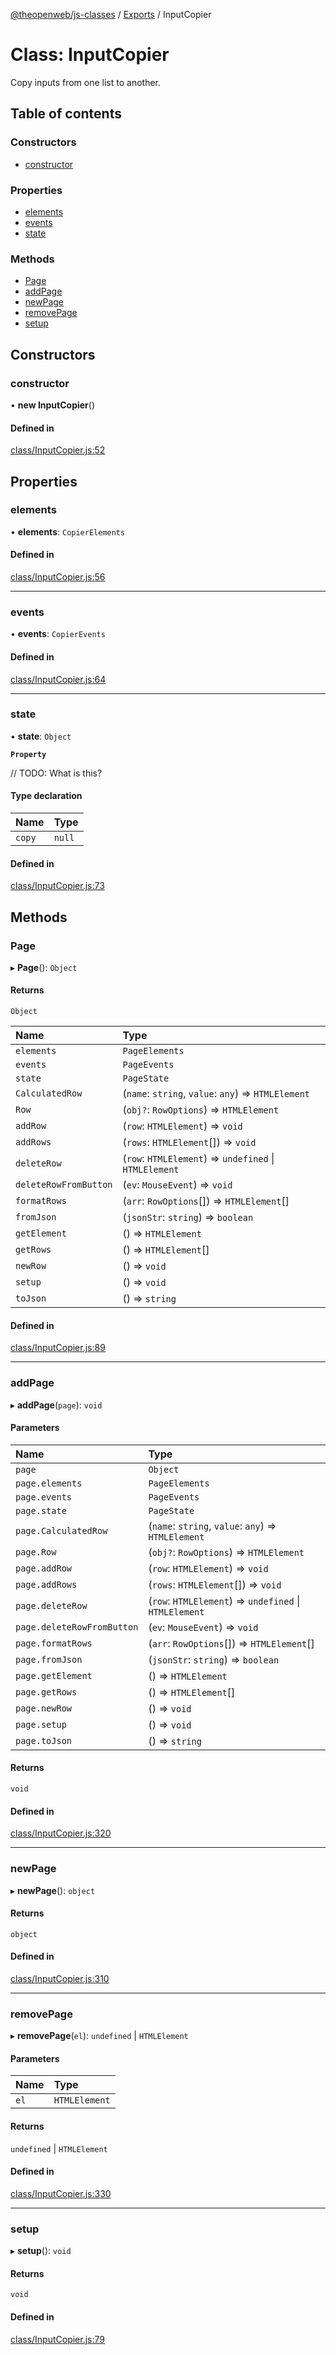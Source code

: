 [@theopenweb/js-classes](../README.md) / [Exports](../modules.md) / InputCopier

# Class: InputCopier

Copy inputs from one list to another.

## Table of contents

### Constructors

- [constructor](InputCopier.md#constructor)

### Properties

- [elements](InputCopier.md#elements)
- [events](InputCopier.md#events)
- [state](InputCopier.md#state)

### Methods

- [Page](InputCopier.md#page)
- [addPage](InputCopier.md#addpage)
- [newPage](InputCopier.md#newpage)
- [removePage](InputCopier.md#removepage)
- [setup](InputCopier.md#setup)

## Constructors

### constructor

• **new InputCopier**()

#### Defined in

[class/InputCopier.js:52](https://github.com/theopenwebjp/js-classes/blob/3f0dc33/class/InputCopier.js#L52)

## Properties

### elements

• **elements**: `CopierElements`

#### Defined in

[class/InputCopier.js:56](https://github.com/theopenwebjp/js-classes/blob/3f0dc33/class/InputCopier.js#L56)

___

### events

• **events**: `CopierEvents`

#### Defined in

[class/InputCopier.js:64](https://github.com/theopenwebjp/js-classes/blob/3f0dc33/class/InputCopier.js#L64)

___

### state

• **state**: `Object`

**`Property`**

// TODO: What is this?

#### Type declaration

| Name | Type |
| :------ | :------ |
| `copy` | ``null`` |

#### Defined in

[class/InputCopier.js:73](https://github.com/theopenwebjp/js-classes/blob/3f0dc33/class/InputCopier.js#L73)

## Methods

### Page

▸ **Page**(): `Object`

#### Returns

`Object`

| Name | Type |
| :------ | :------ |
| `elements` | `PageElements` |
| `events` | `PageEvents` |
| `state` | `PageState` |
| `CalculatedRow` | (`name`: `string`, `value`: `any`) => `HTMLElement` |
| `Row` | (`obj?`: `RowOptions`) => `HTMLElement` |
| `addRow` | (`row`: `HTMLElement`) => `void` |
| `addRows` | (`rows`: `HTMLElement`[]) => `void` |
| `deleteRow` | (`row`: `HTMLElement`) => `undefined` \| `HTMLElement` |
| `deleteRowFromButton` | (`ev`: `MouseEvent`) => `void` |
| `formatRows` | (`arr`: `RowOptions`[]) => `HTMLElement`[] |
| `fromJson` | (`jsonStr`: `string`) => `boolean` |
| `getElement` | () => `HTMLElement` |
| `getRows` | () => `HTMLElement`[] |
| `newRow` | () => `void` |
| `setup` | () => `void` |
| `toJson` | () => `string` |

#### Defined in

[class/InputCopier.js:89](https://github.com/theopenwebjp/js-classes/blob/3f0dc33/class/InputCopier.js#L89)

___

### addPage

▸ **addPage**(`page`): `void`

#### Parameters

| Name | Type |
| :------ | :------ |
| `page` | `Object` |
| `page.elements` | `PageElements` |
| `page.events` | `PageEvents` |
| `page.state` | `PageState` |
| `page.CalculatedRow` | (`name`: `string`, `value`: `any`) => `HTMLElement` |
| `page.Row` | (`obj?`: `RowOptions`) => `HTMLElement` |
| `page.addRow` | (`row`: `HTMLElement`) => `void` |
| `page.addRows` | (`rows`: `HTMLElement`[]) => `void` |
| `page.deleteRow` | (`row`: `HTMLElement`) => `undefined` \| `HTMLElement` |
| `page.deleteRowFromButton` | (`ev`: `MouseEvent`) => `void` |
| `page.formatRows` | (`arr`: `RowOptions`[]) => `HTMLElement`[] |
| `page.fromJson` | (`jsonStr`: `string`) => `boolean` |
| `page.getElement` | () => `HTMLElement` |
| `page.getRows` | () => `HTMLElement`[] |
| `page.newRow` | () => `void` |
| `page.setup` | () => `void` |
| `page.toJson` | () => `string` |

#### Returns

`void`

#### Defined in

[class/InputCopier.js:320](https://github.com/theopenwebjp/js-classes/blob/3f0dc33/class/InputCopier.js#L320)

___

### newPage

▸ **newPage**(): `object`

#### Returns

`object`

#### Defined in

[class/InputCopier.js:310](https://github.com/theopenwebjp/js-classes/blob/3f0dc33/class/InputCopier.js#L310)

___

### removePage

▸ **removePage**(`el`): `undefined` \| `HTMLElement`

#### Parameters

| Name | Type |
| :------ | :------ |
| `el` | `HTMLElement` |

#### Returns

`undefined` \| `HTMLElement`

#### Defined in

[class/InputCopier.js:330](https://github.com/theopenwebjp/js-classes/blob/3f0dc33/class/InputCopier.js#L330)

___

### setup

▸ **setup**(): `void`

#### Returns

`void`

#### Defined in

[class/InputCopier.js:79](https://github.com/theopenwebjp/js-classes/blob/3f0dc33/class/InputCopier.js#L79)
